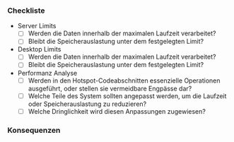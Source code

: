 ### Checkliste
- Server Limits
	- [ ] Werden die Daten innerhalb der maximalen Laufzeit verarbeitet?
	- [ ] Bleibt die Speicherauslastung unter dem festgelegten Limit?
- Desktop Limits
	- [ ] Werden die Daten innerhalb der maximalen Laufzeit verarbeitet?
	- [ ] Bleibt die Speicherauslastung unter dem festgelegten Limit?
- Performanz Analyse
	- [ ] Werden in den Hotspot-Codeabschnitten essenzielle Operationen ausgeführt, oder stellen sie vermeidbare Engpässe dar?
	- [ ] Welche Teile des System sollten angepasst werden, um die Laufzeit oder Speicherauslastung zu reduzieren?
	- [ ] Welche Dringlichkeit wird diesen Anpassungen zugewiesen?

### Konsequenzen
<!--- Welche Konsequenzen wurden entschieden und wurden diese umgesetzt? -->